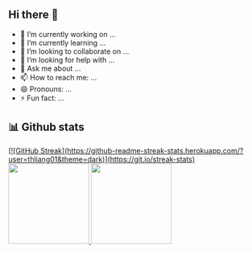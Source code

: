 ## Hi there 👋

- 🔭 I’m currently working on ...
- 🌱 I’m currently learning ...
- 👯 I’m looking to collaborate on ...
- 🤔 I’m looking for help with ...
- 💬 Ask me about ...
- 📫 How to reach me: ...
- 😄 Pronouns: ...
- ⚡ Fun fact: ...


## 📊 Github stats
<a href="https://github.com/thliang01">
[![GitHub Streak](https://github-readme-streak-stats.herokuapp.com/?user=thliang01&theme=dark)](https://git.io/streak-stats)

  <img height="160em" src="https://github-readme-stats.vercel.app/api?username=thliang01&count_private=true&show_icons=true&include_all_commits=true&custom_title=GitHub+Stats&theme=cobalt2">

  <img height="160em" src="https://github-readme-stats.vercel.app/api/top-langs/?username=thliang01&count_private=true&layout=compact&theme=cobalt2">

</a>
